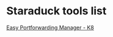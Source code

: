 # Staraduck tools list

[Easy Portforwarding Manager - K8](https://github.com/zinthawtun/stara_duck_epfm)

